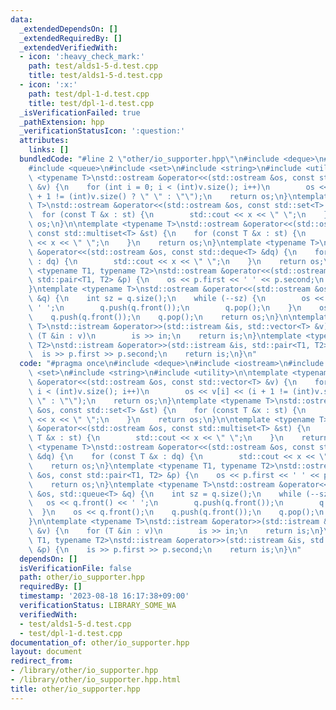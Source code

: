 ```yaml
---
data:
  _extendedDependsOn: []
  _extendedRequiredBy: []
  _extendedVerifiedWith:
  - icon: ':heavy_check_mark:'
    path: test/alds1-5-d.test.cpp
    title: test/alds1-5-d.test.cpp
  - icon: ':x:'
    path: test/dpl-1-d.test.cpp
    title: test/dpl-1-d.test.cpp
  _isVerificationFailed: true
  _pathExtension: hpp
  _verificationStatusIcon: ':question:'
  attributes:
    links: []
  bundledCode: "#line 2 \"other/io_supporter.hpp\"\n#include <deque>\n#include <iostream>\n\
    #include <queue>\n#include <set>\n#include <string>\n#include <utility>\n\ntemplate\
    \ <typename T>\nstd::ostream &operator<<(std::ostream &os, const std::vector<T>\
    \ &v) {\n    for (int i = 0; i < (int)v.size(); i++)\n        os << v[i] << (i\
    \ + 1 != (int)v.size() ? \" \" : \"\");\n    return os;\n}\ntemplate <typename\
    \ T>\nstd::ostream &operator<<(std::ostream &os, const std::set<T> &st) {\n  \
    \  for (const T &x : st) {\n        std::cout << x << \" \";\n    }\n    return\
    \ os;\n}\n\ntemplate <typename T>\nstd::ostream &operator<<(std::ostream &os,\
    \ const std::multiset<T> &st) {\n    for (const T &x : st) {\n        std::cout\
    \ << x << \" \";\n    }\n    return os;\n}\ntemplate <typename T>\nstd::ostream\
    \ &operator<<(std::ostream &os, const std::deque<T> &dq) {\n    for (const T &x\
    \ : dq) {\n        std::cout << x << \" \";\n    }\n    return os;\n}\ntemplate\
    \ <typename T1, typename T2>\nstd::ostream &operator<<(std::ostream &os, const\
    \ std::pair<T1, T2> &p) {\n    os << p.first << ' ' << p.second;\n    return os;\n\
    }\ntemplate <typename T>\nstd::ostream &operator<<(std::ostream &os, std::queue<T>\
    \ &q) {\n    int sz = q.size();\n    while (--sz) {\n        os << q.front() <<\
    \ ' ';\n        q.push(q.front());\n        q.pop();\n    }\n    os << q.front();\n\
    \    q.push(q.front());\n    q.pop();\n    return os;\n}\n\ntemplate <typename\
    \ T>\nstd::istream &operator>>(std::istream &is, std::vector<T> &v) {\n    for\
    \ (T &in : v)\n        is >> in;\n    return is;\n}\ntemplate <typename T1, typename\
    \ T2>\nstd::istream &operator>>(std::istream &is, std::pair<T1, T2> &p) {\n  \
    \  is >> p.first >> p.second;\n    return is;\n}\n"
  code: "#pragma once\n#include <deque>\n#include <iostream>\n#include <queue>\n#include\
    \ <set>\n#include <string>\n#include <utility>\n\ntemplate <typename T>\nstd::ostream\
    \ &operator<<(std::ostream &os, const std::vector<T> &v) {\n    for (int i = 0;\
    \ i < (int)v.size(); i++)\n        os << v[i] << (i + 1 != (int)v.size() ? \"\
    \ \" : \"\");\n    return os;\n}\ntemplate <typename T>\nstd::ostream &operator<<(std::ostream\
    \ &os, const std::set<T> &st) {\n    for (const T &x : st) {\n        std::cout\
    \ << x << \" \";\n    }\n    return os;\n}\n\ntemplate <typename T>\nstd::ostream\
    \ &operator<<(std::ostream &os, const std::multiset<T> &st) {\n    for (const\
    \ T &x : st) {\n        std::cout << x << \" \";\n    }\n    return os;\n}\ntemplate\
    \ <typename T>\nstd::ostream &operator<<(std::ostream &os, const std::deque<T>\
    \ &dq) {\n    for (const T &x : dq) {\n        std::cout << x << \" \";\n    }\n\
    \    return os;\n}\ntemplate <typename T1, typename T2>\nstd::ostream &operator<<(std::ostream\
    \ &os, const std::pair<T1, T2> &p) {\n    os << p.first << ' ' << p.second;\n\
    \    return os;\n}\ntemplate <typename T>\nstd::ostream &operator<<(std::ostream\
    \ &os, std::queue<T> &q) {\n    int sz = q.size();\n    while (--sz) {\n     \
    \   os << q.front() << ' ';\n        q.push(q.front());\n        q.pop();\n  \
    \  }\n    os << q.front();\n    q.push(q.front());\n    q.pop();\n    return os;\n\
    }\n\ntemplate <typename T>\nstd::istream &operator>>(std::istream &is, std::vector<T>\
    \ &v) {\n    for (T &in : v)\n        is >> in;\n    return is;\n}\ntemplate <typename\
    \ T1, typename T2>\nstd::istream &operator>>(std::istream &is, std::pair<T1, T2>\
    \ &p) {\n    is >> p.first >> p.second;\n    return is;\n}\n"
  dependsOn: []
  isVerificationFile: false
  path: other/io_supporter.hpp
  requiredBy: []
  timestamp: '2023-08-18 16:17:38+09:00'
  verificationStatus: LIBRARY_SOME_WA
  verifiedWith:
  - test/alds1-5-d.test.cpp
  - test/dpl-1-d.test.cpp
documentation_of: other/io_supporter.hpp
layout: document
redirect_from:
- /library/other/io_supporter.hpp
- /library/other/io_supporter.hpp.html
title: other/io_supporter.hpp
---
```

